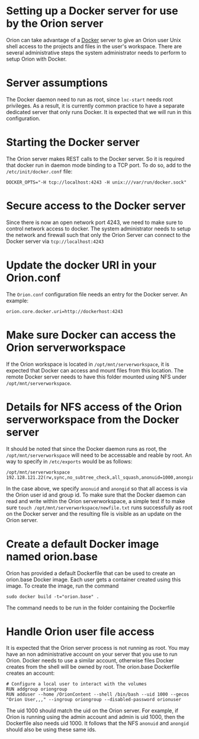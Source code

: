 # Setting up a Docker server for use by the Orion server
Orion can take advantage of a [Docker](http://www.docker.io/) server to give an Orion user Unix shell access to the projects and files in the user's workspace.
There are several administrative steps the system administrator needs to perform to setup Orion with Docker.

# Server assumptions
The Docker daemon need to run as root, since `lxc-start` needs root privileges. As a result, it is currently common practice to have 
a separate dedicated server that only runs Docker. It is expected that we will run in this configuration.

# Starting the Docker server
The Orion server makes REST calls to the Docker server. So it is required that docker run in daemon mode binding to a TCP port. To do so, add
to the `/etc/init/docker.conf` file:
```
DOCKER_OPTS="-H tcp://localhost:4243 -H unix:///var/run/docker.sock"
```
# Secure access to the Docker server
Since there is now an open network port 4243, we need to make sure to control network access to docker. The system administrator needs to setup
the network and firewall such that only the Orion Server can connect to the Docker server via `tcp://localhost:4243`

# Update the docker URI in your Orion.conf
The `Orion.conf` configuration file needs an entry for the Docker server. An example:
```
orion.core.docker.uri=http://dockerhost:4243
```

# Make sure Docker can access the Orion serverworkspace
If the Orion workspace is located in `/opt/mnt/serverworkspace`, it is expected that Docker can access and mount files from this location.
The remote Docker server needs to have this folder mounted using NFS under `/opt/mnt/serverworkspace`. 

# Details for NFS access of the Orion serverworkspace from the Docker server
It should be noted that since the Docker
daemon runs as root, the `/opt/mnt/serverworkspace` will need to be accessable and reable by root. An way to specify in `/etc/exports` would be as follows:
```
/opt/mnt/serverworkspace	192.128.121.22(rw,sync,no_subtree_check,all_squash,anonuid=1000,anongid=1000)
```
In the case above, we specify `anonuid` and `anongid` so that all access is via the Orion user id and group id. To make sure that the Docker 
daemon can read and write within the Orion serverworkspace, a simple test if to  make sure `touch /opt/mnt/serverworkspace/newfile.txt` runs successfully
as root on the Docker server and the resulting file is visible as an update on the Orion server.

# Create a default Docker image named orion.base
Orion has provided a default Dockerfile that can be used to create an orion.base Docker image. Each user gets a container created using this image.
To create the image, run the command
```
sudo docker build -t="orion.base" .
```
The command needs to be run in the folder containing the Dockerfile

# Handle Orion user file access
It is expected that the Orion server process is not running as root. You may have an non administrative account on your server that you use to run Orion.
Docker needs to use a similar account, otherwise files Docker creates from the shell will be owned by root.
The orion.base Dockerfile creates an account:
```
# Configure a local user to interact with the volumes
RUN addgroup oriongroup
RUN adduser --home /OrionContent --shell /bin/bash --uid 1000 --gecos "Orion User,,," --ingroup oriongroup --disabled-password orionuser
```
The uid 1000 should match the uid on the Orion server.
For example, if Orion is running using the admin account and admin is uid 1000, then the Dockerfile also needs uid 1000. It follows that the NFS 
`anonuid` and `anongid` should also be using these same ids.

